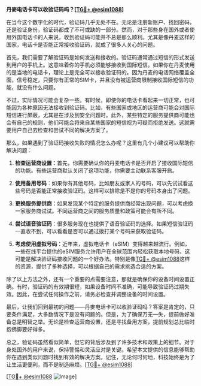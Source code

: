 **丹麥电话卡可以收验证码吗？[[TG💪+ @esim1088](https://t.me/s/esim1088)]**

在当今这个数字化的时代，验证码几乎无处不在。无论是注册新账户、找回密码，还是验证身份，验证码都成了不可或缺的一部分。然而，对于那些身在国外或者使用外国电话卡的人来说，收到验证码可能并不总是那么顺利。尤其是像丹麦这样的国家，电话卡是否能正常接收验证码，就成了很多人关心的问题。

首先，我们需要了解验证码是如何发送和接收的。验证码通常通过短信的形式发送到用户的手机上。这意味着你的手机必须能够接收到国际短信。如果你在丹麦使用的是当地的电话卡，理论上是完全可以接收验证码的。因为丹麦的电话网络覆盖全面，信号稳定，只要你有正常的SIM卡，并且没有被运营商限制接收国际短信的功能，就没有什么问题。

不过，实际情况可能会复杂一些。有时候，即使你的电话卡看起来一切正常，也可能因为各种原因无法接收到验证码。比如，有些国家或地区的运营商可能会对国际短信进行屏蔽，尤其是在涉及到安全问题时。此外，某些特定的服务提供商可能也会有自己的规则，他们可能会将来自某些国家的短信视为可疑而拒绝发送。这就需要用户自己去检查和尝试不同的解决方案了。

那么，如果遇到了验证码接收失败的情况怎么办呢？这里有几个小建议可以帮助你解决问题：

1. **检查运营商设置**：首先，你需要确认你的丹麦电话卡是否开启了接收国际短信的功能。有些运营商默认关闭了这项功能，你需要主动联系客服开启。

2. **使用备用号码**：如果你有其他号码，比如朋友或家人的号码，可以先试试看这些号码是否能正常接收验证码。这样可以排除是不是你的号码本身出了问题。

3. **更换服务提供商**：如果发现某个特定的服务提供商经常出现问题，可以考虑换一家服务商试试。不同运营商之间的服务质量和政策可能会有所不同。

4. **尝试语音验证码**：很多服务现在也提供了语音验证码的选择。如果短信验证码一直收不到，可以看看是否可以通过拨打某个号码来获取验证码。

5. **考虑使用虚拟号码**：近年来，虚拟电话卡（eSIM）变得越来越流行。例如，一些在线平台提供的eSIM服务允许用户在全球范围内轻松获取本地号码，这可能是解决验证码接收问题的一个好办法。特别是像[TG💪+ @esim1088](https://t.me/s/esim1088)这样的资源，提供了多种选择，可以根据自己的需求挑选合适的方案。

除了以上方法之外，还有一个重要的点需要注意，那就是确保你的设备时间设置正确。有时，验证码的有效期很短，如果设备时间不准确，可能导致验证码过期失效。因此，在尝试任何操作之前，请务必检查并调整设备的时间设置。

最后，让我们回到最初的问题——丹麥电话卡可以收验证码吗？答案是肯定的，只要条件满足，大多数情况下是没有问题的。但是，为了确保万无一失，提前做好准备总是明智之举。无论是检查运营商设置，还是寻找备用方案，提前规划总比临时抱佛脚要好得多。

总之，验证码虽然看似简单，但它的背后涉及到了许多技术和政策上的细节。对于身处国外的用户来说，保持警惕和灵活应对是关键。希望本文提供的信息能够帮助你在遇到类似问题时找到有效的解决方案。记住，无论何时何地，科技始终是为了让生活更便利，而不是制造麻烦。[[TG💪+ @esim1088](https://t.me/s/esim1088)]

[[TG💪+ @esim1088](https://t.me/s/esim1088) ![Image](https://i.postimg.cc/4NQfJmqS/Snipaste-2025-05-13-00-14-12.png)]